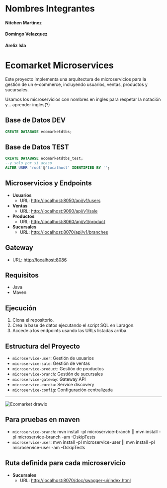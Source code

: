 # Nombres Integrantes
#### Nitchen Martinez
#### Domingo Velazquez
#### Areliz Isla

# Ecomarket Microservices

Este proyecto implementa una arquitectura de microservicios para la gestión de un e-commerce, incluyendo usuarios, ventas, productos y sucursales.

Usamos los microservicios con nombres en ingles para respetar la notación y...
aprender inglés(?)

## Base de Datos DEV

```sql
CREATE DATABASE ecomarketdtbs;
```

## Base de Datos TEST
```sql
CREATE DATABASE ecomarketdtbs_test;
--y solo por si acaso
ALTER USER 'root'@'localhost' IDENTIFIED BY '';
```

## Microservicios y Endpoints

- **Usuarios**
  - URL: [http://localhost:8050/api/v1/users](http://localhost:8050/api/v1/users)
- **Ventas**
  - URL: [http://localhost:9090/api/v1/sale](http://localhost:9090/api/v1/sale)
- **Productos**
  - URL: [http://localhost:8060/api/v1/product](http://localhost:8060/api/v1/product)
- **Sucursales**
  - URL: [http://localhost:8070/api/v1/branches](http://localhost:8070/api/v1/branches)

## Gateway

- URL: [http://localhost:8086](http://localhost:8086)

## Requisitos

- Java
- Maven

## Ejecución

1. Clona el repositorio.
2. Crea la base de datos ejecutando el script SQL en Laragon.
3. Accede a los endpoints usando las URLs listadas arriba.

## Estructura del Proyecto

- `microservice-user`: Gestión de usuarios
- `microservice-sale`: Gestión de ventas
- `microservice-product`: Gestión de productos
- `microservice-branch`: Gestión de sucursales
- `microservice-gateway`: Gateway API
- `microservice-eureka`: Service discovery
- `microservice-config`: Configuración centralizada

---
![Ecomarket drawio](https://github.com/user-attachments/assets/0c0f2a14-3ab4-487c-809f-272082edeb09)


## Para pruebas en maven

- `microservice-branch`: mvn install -pl microservice-branch || mvn install -pl microservice-branch -am -DskipTests
- `microservice-user`: mvn install -pl microservice-user || mvn install -pl microservice-user -am -DskipTests

## Ruta definida para cada microservicio

- **Sucursales**
  - URL: [http://localhost:8070/doc/swagger-ui/index.html](http://localhost:8070/doc/swagger-ui/index.html)


